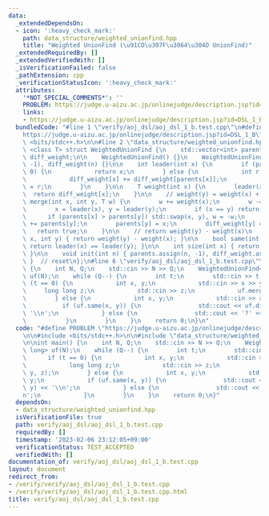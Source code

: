 ```yaml
---
data:
  _extendedDependsOn:
  - icon: ':heavy_check_mark:'
    path: data_structure/weighted_unionfind.hpp
    title: "Weighted UnionFind (\u91CD\u307F\u3064\u304D UnionFind)"
  _extendedRequiredBy: []
  _extendedVerifiedWith: []
  _isVerificationFailed: false
  _pathExtension: cpp
  _verificationStatusIcon: ':heavy_check_mark:'
  attributes:
    '*NOT_SPECIAL_COMMENTS*': ''
    PROBLEM: https://judge.u-aizu.ac.jp/onlinejudge/description.jsp?id=DSL_1_B
    links:
    - https://judge.u-aizu.ac.jp/onlinejudge/description.jsp?id=DSL_1_B
  bundledCode: "#line 1 \"verify/aoj_dsl/aoj_dsl_1_b.test.cpp\"\n#define PROBLEM \"\
    https://judge.u-aizu.ac.jp/onlinejudge/description.jsp?id=DSL_1_B\"\n\n#include\
    \ <bits/stdc++.h>\n\n#line 2 \"data_structure/weighted_unionfind.hpp\"\n\ntemplate\
    \ <class T> struct WeightedUnionFind {\n    std::vector<int> parents;\n    std::vector<T>\
    \ diff_weight;\n\n    WeightedUnionFind() {}\n    WeightedUnionFind(int n) : parents(n,\
    \ -1), diff_weight(n) {}\n\n    int leader(int x) {\n        if (parents[x] <\
    \ 0) {\n            return x;\n        } else {\n            int r = leader(parents[x]);\n\
    \            diff_weight[x] += diff_weight[parents[x]];\n            return parents[x]\
    \ = r;\n        }\n    }\n\n    T weight(int x) {\n        leader(x);\n      \
    \  return diff_weight[x];\n    }\n\n    // weight(y) = weight(x) + w\n    bool\
    \ merge(int x, int y, T w) {\n        w += weight(x);\n        w -= weight(y);\n\
    \        x = leader(x), y = leader(y);\n        if (x == y) return false;\n  \
    \      if (parents[x] > parents[y]) std::swap(x, y), w = -w;\n        parents[x]\
    \ += parents[y];\n        parents[y] = x;\n        diff_weight[y] = w;\n     \
    \   return true;\n    }\n\n    // return weight(y) - weight(x)\n    T diff(int\
    \ x, int y) { return weight(y) - weight(x); }\n\n    bool same(int x, int y) {\
    \ return leader(x) == leader(y); }\n\n    int size(int x) { return -parents[leader(x)];\
    \ }\n\n    void init(int n) { parents.assign(n, -1), diff_weight.assign(n, 0);\
    \ }  // reset\n};\n#line 6 \"verify/aoj_dsl/aoj_dsl_1_b.test.cpp\"\n\nint main()\
    \ {\n    int N, Q;\n    std::cin >> N >> Q;\n    WeightedUnionFind<long long>\
    \ uf(N);\n    while (Q--) {\n        int t;\n        std::cin >> t;\n        if\
    \ (t == 0) {\n            int x, y;\n            std::cin >> x >> y;\n       \
    \     long long z;\n            std::cin >> z;\n            uf.merge(x, y, z);\n\
    \        } else {\n            int x, y;\n            std::cin >> x >> y;\n  \
    \          if (uf.same(x, y)) {\n                std::cout << uf.diff(x, y) <<\
    \ '\\n';\n            } else {\n                std::cout << '?' << '\\n';\n \
    \           }\n        }\n    }\n    return 0;\n}\n"
  code: "#define PROBLEM \"https://judge.u-aizu.ac.jp/onlinejudge/description.jsp?id=DSL_1_B\"\
    \n\n#include <bits/stdc++.h>\n\n#include \"data_structure/weighted_unionfind.hpp\"\
    \n\nint main() {\n    int N, Q;\n    std::cin >> N >> Q;\n    WeightedUnionFind<long\
    \ long> uf(N);\n    while (Q--) {\n        int t;\n        std::cin >> t;\n  \
    \      if (t == 0) {\n            int x, y;\n            std::cin >> x >> y;\n\
    \            long long z;\n            std::cin >> z;\n            uf.merge(x,\
    \ y, z);\n        } else {\n            int x, y;\n            std::cin >> x >>\
    \ y;\n            if (uf.same(x, y)) {\n                std::cout << uf.diff(x,\
    \ y) << '\\n';\n            } else {\n                std::cout << '?' << '\\\
    n';\n            }\n        }\n    }\n    return 0;\n}"
  dependsOn:
  - data_structure/weighted_unionfind.hpp
  isVerificationFile: true
  path: verify/aoj_dsl/aoj_dsl_1_b.test.cpp
  requiredBy: []
  timestamp: '2023-02-06 23:12:05+09:00'
  verificationStatus: TEST_ACCEPTED
  verifiedWith: []
documentation_of: verify/aoj_dsl/aoj_dsl_1_b.test.cpp
layout: document
redirect_from:
- /verify/verify/aoj_dsl/aoj_dsl_1_b.test.cpp
- /verify/verify/aoj_dsl/aoj_dsl_1_b.test.cpp.html
title: verify/aoj_dsl/aoj_dsl_1_b.test.cpp
---
```

